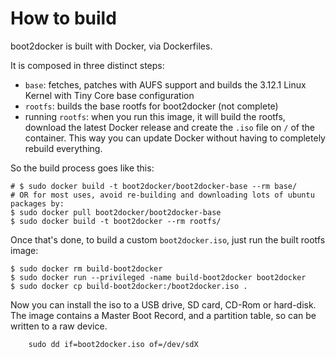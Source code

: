 How to build
============

boot2docker is built with Docker, via Dockerfiles.

It is composed in three distinct steps:

* `base`: fetches, patches with AUFS support and builds the 3.12.1 Linux Kernel with Tiny Core base configuration
* `rootfs`: builds the base rootfs for boot2docker (not complete)
* running `rootfs`: when you run this image, it will build the rootfs, download the latest Docker release and create the `.iso` file on `/` of the container. This way you can update Docker without having to completely rebuild everything.

So the build process goes like this:

```
# $ sudo docker build -t boot2docker/boot2docker-base --rm base/
# OR for most uses, avoid re-building and downloading lots of ubuntu packages by:
$ sudo docker pull boot2docker/boot2docker-base
$ sudo docker build -t boot2docker --rm rootfs/
```

Once that's done, to build a custom `boot2docker.iso`, just run the built rootfs image:

```
$ sudo docker rm build-boot2docker
$ sudo docker run --privileged -name build-boot2docker boot2docker
$ sudo docker cp build-boot2docker:/boot2docker.iso .
```

Now you can install the iso to a USB drive, SD card, CD-Rom or hard-disk. The image contains
a Master Boot Record, and a partition table, so can be written to a raw device.

```
    sudo dd if=boot2docker.iso of=/dev/sdX
```
